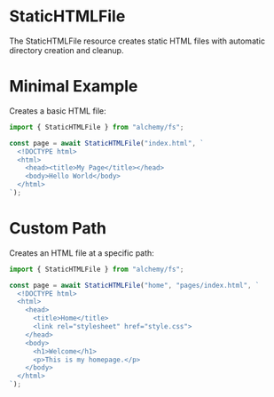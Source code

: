 # StaticHTMLFile

The StaticHTMLFile resource creates static HTML files with automatic directory creation and cleanup.

# Minimal Example

Creates a basic HTML file:

```ts
import { StaticHTMLFile } from "alchemy/fs";

const page = await StaticHTMLFile("index.html", `
  <!DOCTYPE html>
  <html>
    <head><title>My Page</title></head>
    <body>Hello World</body>
  </html>
`);
```

# Custom Path

Creates an HTML file at a specific path:

```ts
import { StaticHTMLFile } from "alchemy/fs";

const page = await StaticHTMLFile("home", "pages/index.html", `
  <!DOCTYPE html>
  <html>
    <head>
      <title>Home</title>
      <link rel="stylesheet" href="style.css">
    </head>
    <body>
      <h1>Welcome</h1>
      <p>This is my homepage.</p>
    </body>
  </html>
`);
```